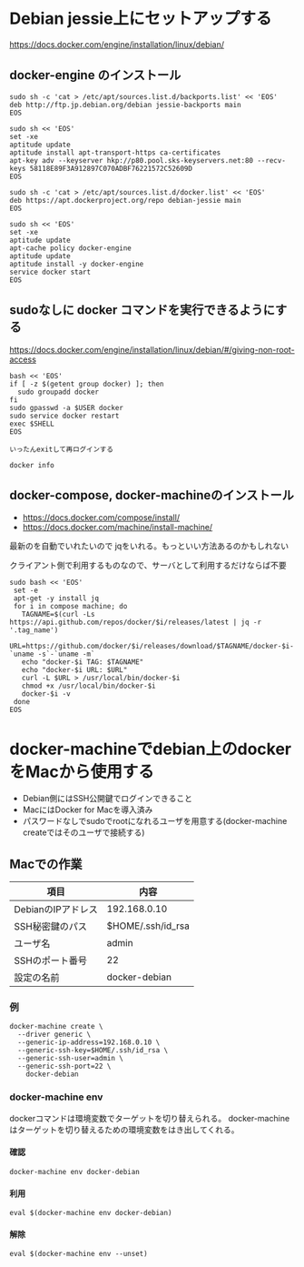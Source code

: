 
# Debian jessie上にセットアップする

https://docs.docker.com/engine/installation/linux/debian/

## docker-engine のインストール

	sudo sh -c 'cat > /etc/apt/sources.list.d/backports.list' << 'EOS'
	deb http://ftp.jp.debian.org/debian jessie-backports main
	EOS

	sudo sh << 'EOS'
	set -xe
	aptitude update
	aptitude install apt-transport-https ca-certificates
	apt-key adv --keyserver hkp://p80.pool.sks-keyservers.net:80 --recv-keys 58118E89F3A912897C070ADBF76221572C52609D
	EOS

	sudo sh -c 'cat > /etc/apt/sources.list.d/docker.list' << 'EOS'
	deb https://apt.dockerproject.org/repo debian-jessie main
	EOS

	sudo sh << 'EOS'
	set -xe
	aptitude update
	apt-cache policy docker-engine
	aptitude update
	aptitude install -y docker-engine
	service docker start
	EOS

## sudoなしに docker コマンドを実行できるようにする

https://docs.docker.com/engine/installation/linux/debian/#/giving-non-root-access

	bash << 'EOS'
	if [ -z $(getent group docker) ]; then
	  sudo groupadd docker
	fi
	sudo gpasswd -a $USER docker
	sudo service docker restart
	exec $SHELL
	EOS

	いったんexitして再ログインする

	docker info

## docker-compose, docker-machineのインストール

* https://docs.docker.com/compose/install/
* https://docs.docker.com/machine/install-machine/

最新のを自動でいれたいので jqをいれる。もっといい方法あるのかもしれない

クライアント側で利用するものなので、サーバとして利用するだけならば不要

	sudo bash << 'EOS'
	 set -e
	 apt-get -y install jq
	 for i in compose machine; do
	   TAGNAME=$(curl -Ls https://api.github.com/repos/docker/$i/releases/latest | jq -r '.tag_name')
	   URL=https://github.com/docker/$i/releases/download/$TAGNAME/docker-$i-`uname -s`-`uname -m`
	   echo "docker-$i TAG: $TAGNAME"
	   echo "docker-$i URL: $URL"
	   curl -L $URL > /usr/local/bin/docker-$i
	   chmod +x /usr/local/bin/docker-$i
	   docker-$i -v
	 done
	EOS


# docker-machineでdebian上のdockerをMacから使用する

* Debian側にはSSH公開鍵でログインできること
* MacにはDocker for Macを導入済み
* パスワードなしでsudoでrootになれるユーザを用意する(docker-machine createではそのユーザで接続する)

## Macでの作業

項目               | 内容
-------------------|-------------------
DebianのIPアドレス | 192.168.0.10
SSH秘密鍵のパス    | $HOME/.ssh/id_rsa
ユーザ名           | admin
SSHのポート番号    | 22
設定の名前         | docker-debian

### 例

	docker-machine create \
	  --driver generic \
	  --generic-ip-address=192.168.0.10 \
	  --generic-ssh-key=$HOME/.ssh/id_rsa \
	  --generic-ssh-user=admin \
	  --generic-ssh-port=22 \
		docker-debian

### docker-machine env

dockerコマンドは環境変数でターゲットを切り替えられる。
docker-machineはターゲットを切り替えるための環境変数をはき出してくれる。

#### 確認

	docker-machine env docker-debian

#### 利用

	eval $(docker-machine env docker-debian)

#### 解除

	eval $(docker-machine env --unset)

